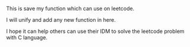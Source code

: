 This is save my function which can use on leetcode.

I will unify and add any new function in here.

I hope it can help others can use their IDM to 
solve the leetcode problem with C language.



